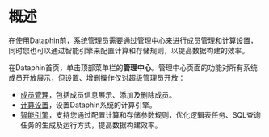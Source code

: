 # 概述

在使用Dataphin前，系统管理员需要通过管理中心来进行成员管理和计算设置，同时您也可以通过智能引擎来配置计算和存储规则，以提高数据构建的效率。

在Dataphin首页，单击顶部菜单栏的**管理中心**。管理中心页面的功能对所有系统成员开放展示，但设置、增删操作仅对超级管理员开放：

-   [成员管理](/cn.zh-CN/全局管理/管理中心/成员管理.md)，包括成员信息展示、添加及删除成员。
-   [计算设置](/cn.zh-CN/全局管理/管理中心/计算设置.md)，设置Dataphin系统的计算引擎。
-   [智能引擎](/cn.zh-CN/全局管理/管理中心/智能引擎/数据倾斜优化.md)，支持您通过配置计算和存储参数规则，优化逻辑表任务、SQL查询任务的生成及运行方式，提高数据构建效率。

